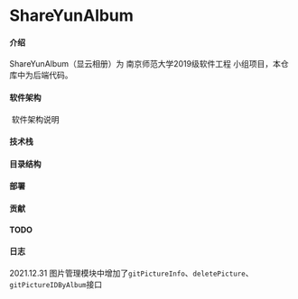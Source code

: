# ShareYunAlbum

#### 介绍
ShareYunAlbum（显云相册）为 南京师范大学2019级软件工程 小组项目，本仓库中为后端代码。



#### 软件架构
​	软件架构说明

#### 技术栈





#### 目录结构





#### 部署



#### 贡献



#### TODO



#### 日志
2021.12.31 图片管理模块中增加了`gitPictureInfo`、`deletePicture`、`gitPictureIDByAlbum`接口